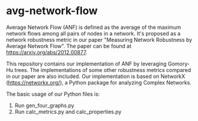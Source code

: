 # avg-network-flow
Average Network Flow (ANF) is defined as the average of the maximum network flows among all pairs of nodes in a network. It's proposed as a network robustness metric in our paper "Measuring Network Robustness by Average Network Flow". The paper can be found at https://arxiv.org/abs/2012.00877.

This repository contains our implementation of ANF by leveraging Gomory-Hu trees. The implementations of some other robustness metrics compared in our paper are also included. Our implementation is based on NetworkX (https://networkx.org/), a Python package for analyzing Complex Networks.

The basic usage of our Python files is:
1. Run gen_four_graphs.py
2. Run calc_metrics.py and calc_properties.py

